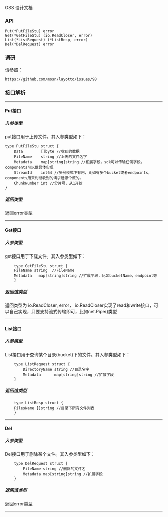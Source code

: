 OSS 设计文档

### API

```
Put(*PutFileStu) error
Get(*GetFileStu) (io.ReadCloser, error)
List(*ListRequest) (*ListResp, error)
Del(*DelRequest) error
```

### 调研

请参照：

```
https://github.com/mosn/layotto/issues/98
```

### 接口解析

---

#### Put接口

##### 入参类型
put接口用于上传文件。其入参类型如下：

```
type PutFileStu struct {
	Data        []byte //收到的数据
	FileName    string //上传的文件名字
	Metadata    map[string]string //拓展字段，sdk可以传输任何字段，components可以做具体实现
	StreamId    int64 //多例模式下有用，比如有多个bucket或者endpoints，components用来判断收到的请求是哪个流的。
	ChunkNumber int //分片号，从1开始
}

```
##### 返回类型

返回error类型

----

#### Get接口

##### 入参类型

get接口用于下载文件。其入参类型如下：

```
    type GetFileStu struct {
    FileName string  //FileName
    Metadata   map[string]string //扩展字段，比如bucketName，endpoint等
    }
```
##### 返回值类型

返回类型为 io.ReadCloser, error， io.ReadCloser实现了read和write接口，可以自己实现，只要支持流式传输即可，比如net.Pipe()类型

---

#### List接口

##### 入参类型

List接口用于查询某个目录(bucket)下的文件。其入参类型如下：

```
    type ListRequest struct {
        DirectoryName string //目录名字
        Metadata      map[string]string //扩展字段
    }
```
##### 返回值类型

```
    type ListResp struct {
    FilesName []string //目录下所有文件列表
    }
```
---

#### Del

##### 入参类型

Del接口用于删除某个文件。其入参类型如下：

```
    type DelRequest struct {
        FileName string //删除的文件名
        Metadata map[string]string //扩展字段
    }
```

##### 返回值类型

返回error类型

---